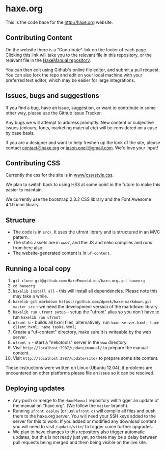 haxe.org
========

This is the code base for the <http://haxe.org> website.

## Contributing Content

On the website there is a "Contribute" link on the footer of each page.  Clicking this link will take you to the relevant file in this repository, or the relevant file in the [HaxeManual repository](https://github.com/HaxeFoundation/HaxeManual).

You can then edit using Github's online file editor, and submit a pull request.  You can also fork the repo and edit on your local machine with your preferred text editor, which may be easier for large integrations.

## Issues, bugs and suggestions

If you find a bug, have an issue, suggestion, or want to contribute in some other way, please use the Github Issue Tracker.

Any bugs we will attempt to address promptly.  New content or subjective issues (colours, fonts, marketing material etc) will be considered on a case by case basis.

If you are a designer and want to help freshen up the look of the site, please contact <contact@haxe.org> or <jason.oneil@gmail.com>.  We'd love your input!

## Contributing CSS

Currently the css for the site is in [www/css/style.css](https://github.com/HaxeFoundation/haxe.org/blob/master/www/css/style.css).

We plan to switch back to using HSS at some point in the future to make this easier to maintain.

We currently use the bootstrap 2.3.2 CSS library and the Font Awesome 4.1.0 icon library. 

## Structure

* The code is in `src/`. It uses the ufront library and is structured in an MVC pattern.
* The static assets are in `www/`, and the JS and neko compiles and runs from here also.
* The website-generated content is in `uf-content`.

## Running a local copy

1) `git clone git@github.com:HaxeFoundation/haxe.org.git haxeorg`
2) `cd haxeorg`
3) `haxelib install all` - this will install all dependencies. Please note this may take a while.
4) `haxelib git markdown https://github.com/dpeek/haxe-markdown.git master src` - we need the development version of the markdown library.
5) `haxelib run ufront setup` - setup the "ufront" alias so you don't have to run `haxelib run ufront`
6) `ufront b` - builds all hxml files, alternatively, run `haxe server.hxml; haxe client.hxml; haxe tasks.hxml;`
7) Create a "uf-content" directory, make sure it is writeable by the web server.
8) `ufront s` - start a "nekotools" server in the `www` directory.
9) Visit `http://localhost:2987/update/manual/` to prepare the manual content.
10) Visit `http://localhost:2987/update/site/` to prepare some site content.

These instructions were written on Linux (Ubuntu 12.04), if problems are encountered on other platforms please file an issue so it can be resolved.

## Deploying updates

* Any push or merge to the `HaxeManual` repository will trigger an update of the manual on "haxe.org".  (We follow the `master` branch).
* Running `ufront deploy` (or just `ufront d`) will compile all files and push them to the haxe.org server. You will need your SSH keys added to the server for this to work.  If you added or modified any download content you will need to visit `/update/site/` to trigger some further upgrades.
* We plan to have changes to this repository also trigger automatic updates, but this is not ready just yet, so there may be a delay between pull requests being merged and them being visible on the live site.